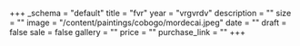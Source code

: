 +++
_schema = "default"
title = "fvr"
year = "vrgvrdv"
description = ""
size = ""
image = "/content/paintings/cobogo/mordecai.jpeg"
date = ""
draft = false
sale = false
gallery = ""
price = ""
purchase_link = ""
+++
